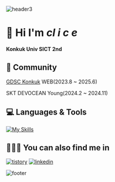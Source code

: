 ![header3](https://github.com/clicelee/clicelee/assets/131771046/6f89f7a1-2ffe-4467-b878-36c79557bc59)
# 🎲 Hi I'm *cl i c e*

**Konkuk Univ SICT 2nd**



## 🏫 Community
[GDSC Konkuk](https://www.instagram.com/gdsc.konkuk/) WEB(2023.8 ~ 2025.6)

SKT DEVOCEAN Young(2024.2 ~ 2024.11)


## 💻 Languages & Tools
[![My Skills](https://skillicons.dev/icons?i=git,js,react,tailwind,vscode,figma,notion,obsidian)](https://skillicons.dev)
## 🚶🏻‍➡️ You can also find me in
[![tistory](https://img.shields.io/badge/tistory-ff5544?style=for-the-badge&logo=tistory&logoColor=white)](https://clice.tistory.com/) [![linkedin](https://img.shields.io/badge/linkedin-0A66C2?style=for-the-badge&logo=linkedin&logoColor=white)](https://www.linkedin.com/in/jiminclicelee/)

![footer](https://github.com/clicelee/clicelee/assets/131771046/3097bc35-5f4a-4cf5-a4e0-3540b9cc4340)

